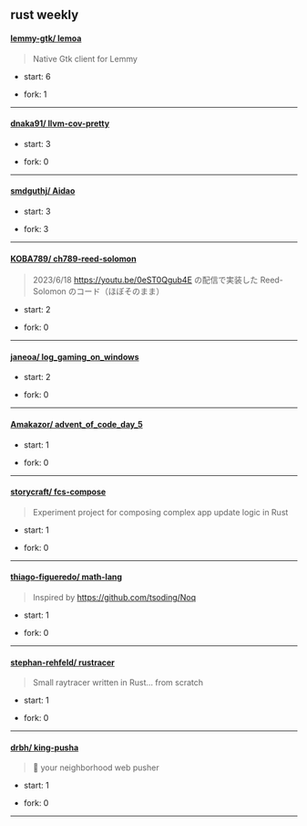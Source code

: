 ## rust weekly

#### [lemmy-gtk/ lemoa](https://github.com/lemmy-gtk/lemoa)
>  Native Gtk client for Lemmy
+ start: 6
+ fork: 1
---
#### [dnaka91/ llvm-cov-pretty](https://github.com/dnaka91/llvm-cov-pretty)
>  
+ start: 3
+ fork: 0
---
#### [smdguthj/ Aidao](https://github.com/smdguthj/Aidao)
>  
+ start: 3
+ fork: 3
---
#### [KOBA789/ ch789-reed-solomon](https://github.com/KOBA789/ch789-reed-solomon)
>  2023/6/18 https://youtu.be/0eST0Qgub4E の配信で実装した Reed-Solomon のコード（ほぼそのまま）
+ start: 2
+ fork: 0
---
#### [janeoa/ log_gaming_on_windows](https://github.com/janeoa/log_gaming_on_windows)
>  
+ start: 2
+ fork: 0
---
#### [Amakazor/ advent_of_code_day_5](https://github.com/Amakazor/advent_of_code_day_5)
>  
+ start: 1
+ fork: 0
---
#### [storycraft/ fcs-compose](https://github.com/storycraft/fcs-compose)
>  Experiment project for composing complex app update logic in Rust
+ start: 1
+ fork: 0
---
#### [thiago-figueredo/ math-lang](https://github.com/thiago-figueredo/math-lang)
>  Inspired by https://github.com/tsoding/Noq
+ start: 1
+ fork: 0
---
#### [stephan-rehfeld/ rustracer](https://github.com/stephan-rehfeld/rustracer)
>  Small raytracer written in Rust... from scratch
+ start: 1
+ fork: 0
---
#### [drbh/ king-pusha](https://github.com/drbh/king-pusha)
>  🔔 your neighborhood web pusher
+ start: 1
+ fork: 0
---
